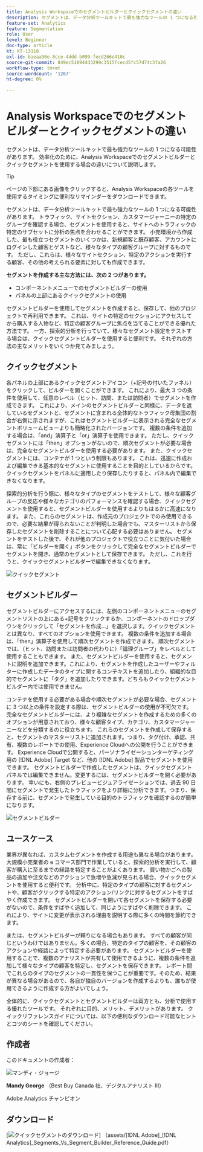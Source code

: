 ```yaml
---
title: Analysis Workspaceでのセグメントビルダーとクイックセグメントの違い
description: セグメントは、データ分析ツールキットで最も強力なツールの 1 つになる可能性があります。 効率化のために、Analysis Workspaceでのセグメントビルダーとクイックセグメントを使用する場合の違いについて説明します。
feature-set: Analytics
feature: Segmentation
role: User
level: Beginner
doc-type: article
kt: KT-13118
exl-id: baeaa90e-8cce-4ddd-b099-fecd266e410c
source-git-commit: 849ec510944d3299c3515fcecd5fc57d74c3fa26
workflow-type: tm+mt
source-wordcount: '1267'
ht-degree: 0%

---
```


# Analysis Workspaceでのセグメントビルダーとクイックセグメントの違い

セグメントは、データ分析ツールキットで最も強力なツールの 1 つになる可能性があります。 効率化のために、Analysis Workspaceでのセグメントビルダーとクイックセグメントを使用する場合の違いについて説明します。

>[!TIP]
>
> ページの下部にある画像をクリックすると、Analysis Workspaceの各ツールを使用するタイミングに便利なリマインダーをダウンロードできます。

セグメントは、データ分析ツールキットで最も強力なツールの 1 つになる可能性があります。 トラフィック、サイトセクション、カスタマージャーニーの特定のグループを確認する場合、セグメントを使用すると、サイトへのトラフィックの特定のサブセットに分析の焦点を合わせることができます。 小売環境から作成した、最も役立つセグメントのいくつかは、新規顧客と既存顧客、アカウントにログインした顧客とゲストなど、様々なタイプの顧客グループに対するものです。 ただし、これらは、様々なサイトセクション、特定のアクションを実行する顧客、その他の考えられる要素に対しても作成できます。

**セグメントを作成する主な方法には、次の 2 つがあります。**

* コンポーネントメニューでのセグメントビルダーの使用
* パネルの上部にあるクイックセグメントの使用

セグメントビルダーを使用してセグメントを作成すると、保存して、他のプロジェクトで再利用できます。 これは、サイトの特定のセクションにアクセスしてから購入する人物など、特定の顧客グループに焦点を当てることができる優れた方法です。 一方、探索的分析を行っていて、様々なセグメント設定をテストする場合は、クイックセグメントビルダーを使用すると便利です。 それぞれの方法の主なメリットをいくつか見てみましょう。

## クイックセグメント

各パネルの上部にあるクイックセグメントアイコン（+記号の付いたファネル）をクリックして、ビルダーを開くことができます。 これにより、最大 3 つの条件を使用して、任意のレベル（ヒット、訪問、または訪問者）でセグメントを作成できます。 これにより、メインのセグメントビルダーと同様に、データを返しているセグメントと、セグメントに含まれる全体的なトラフィック母集団の割合が右側に示されますが、これはセグメントビルダーに表示される完全なセグメントボリュームビューよりも簡略化されたバージョンです。 複数の条件を追加する場合は、「and」演算子と「or」演算子を使用できます。 ただし、クイックセグメントには「then」オプションがないので、順次セグメントが必要な場合は、完全なセグメントビルダーを使用する必要があります。 また、クイックセグメントには、コンテナが 1 つという制限もあります。 これは、迅速に作成および編集できる基本的なセグメントに使用することを目的としているからです。 クイックセグメントをパネルに適用したり保存したりすると、パネル内で編集できなくなります。

探索的分析を行う際に、様々なタイプのセグメントをテストして、様々な顧客グループの反応や様々なカテゴリのパフォーマンスを確認する場合、クイックセグメントを使用すると、セグメントビルダーを使用するよりもはるかに高速になります。 また、これらのセグメントは、作成元のプロジェクトでのみ使用できるので、必要な結果が得られないことが判明した場合でも、マスターリストから保存したセグメントを削除することについて心配する必要はありません。 セグメントをテストした後で、それが他のプロジェクトで役立つことに気付いた場合は、常に「ビルダーを開く」ボタンをクリックして完全なセグメントビルダーでセグメントを開き、通常のセグメントとして保存できます。 ただし、これを行うと、クイックセグメントビルダーで編集できなくなります。

![ クイックセグメント ](assets/quick-segement.png)

## セグメントビルダー

セグメントビルダーにアクセスするには、左側のコンポーネントメニューのセグメントリストの上にある+記号をクリックするか、コンポーネントのドロップダウンをクリックして「セグメントを作成…」を選択します。クイックセグメントとは異なり、すべてのオプションを使用できます。 複数の条件を追加する場合は、「then」演算子を使用して順次セグメントを作成できます。 順次セグメントでは、（ヒット、訪問または訪問者の代わりに）「論理グループ」をレベルとして使用することもできます。 また、セグメントビルダーを使用すると、セグメントに説明を追加できます。これにより、セグメントを作成したユーザーやフィルターに作成したデータのタイプに関するコンテキストを追加したり、組織的な目的でセグメントに「タグ」を追加したりできます。どちらもクイックセグメントビルダー内では使用できません。

コンテナを使用する必要がある場合や順次セグメントが必要な場合、セグメントに 3 つ以上の条件を設定する際は、セグメントビルダーの使用が不可欠です。 完全なセグメントビルダーには、より複雑なセグメントを作成するための多くのオプションが用意されており、様々な顧客タイプ、カテゴリ、カスタマージャーニーなどを分類するのに役立ちます。 これらのセグメントを作成して保存すると、セグメントのマスターリストに追加されます。つまり、タグ付け、承認、共有、複数のレポートでの使用、Experience Cloudへの公開を行うことができます。 Experience Cloudで公開すると、パーソナライゼーションターゲティング用の [!DNL Adobe] Target など、他の [!DNL Adobe] 製品でセグメントを使用できます。 セグメントビルダーで作成したセグメントは、クイックセグメントパネルでは編集できません。変更するには、セグメントビルダーを開く必要があります。 幸いにも、右側のプレビュービジュアライゼーションでは、過去 90 日間にセグメントで発生したトラフィックをより詳細に分析できます。つまり、保存する前に、セグメントで発生している目的のトラフィックを確認するのが簡単になります。

![ セグメントビルダー ](assets/segment-builder-quick.png)

## ユースケース

業界が異なれば、カスタムセグメントを作成する用途も異なる場合があります。 大規模小売業者の e コマース部門で作業していると、探索的分析を実行して、顧客が購入に至るまでの経路を特定することがよくあります。 買い物かごへの製品の追加や注文などのアクションで急増や急減が見られる場合、クイックセグメントを使用すると便利です。 分析中に、特定のタイプの顧客に対するセグメントや、顧客がクリックする特定のアクション/リンクに対するセグメントをすばやく作成できます。 セグメントビルダーを開いて各セグメントを保存する必要がないので、条件をすばやく追加して、同じようにすばやく削除できます。 これにより、サイトに変更が表示される理由を説明する際に多くの時間を節約できます。

または、セグメントビルダーが頼りになる場合もあります。 すべての顧客が同じというわけではありません。多くの場合、特定のタイプの顧客を、その顧客のアクションや経路によって特定する必要があります。 セグメントビルダーを使用することで、複数のアナリストが共有して使用できるように、複数の条件を追加して様々なタイプの顧客を特定し、セグメントを保存できます。 レポート間でこれらのタイプのセグメントの一貫性を保つことが重要です。そのため、結果が異なる場合があるので、各自が独自のバージョンを作成するよりも、誰もが使用できるように作成する方がよいでしょう。

全体的に、クイックセグメントとセグメントビルダーは両方とも、分析で使用する優れたツールです。 それぞれに目的、メリット、デメリットがあります。 クイックリファレンスガイドについては、以下の便利なダウンロード可能なヒントとコツのシートを確認してください。

## 作成者

このドキュメントの作成者：

![ マンディ・ジョージ ](assets/mandy-george-2.png)

**Mandy George** （Best Buy Canada 社、デジタルアナリスト III）

Adobe Analytics チャンピオン

## ダウンロード

[![ クイックセグメントのダウンロード ](assets/quick-segments-download-small.jpg)] （assets/[!DNL Adobe]_[!DNL Analytics]_Segments_Vs_Segment_Builder_Reference_Guide.pdf）
